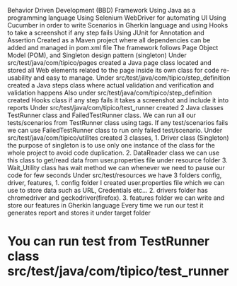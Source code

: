 Behavior Driven Development (BBD) Framework
Using Java as a programming language 
Using Selenium WebDriver for automating UI
Using Cucumber in order to write Scenarios in Gherkin language and using Hooks to take
a screenshot if any step fails
Using JUnit for Annotation and Assertion
Created as a Maven project where all dependencies can be added and managed in pom.xml file
The framework follows Page Object Model (POM), and Singleton design pattern (singleton)
Under src/test/java/com/tipico/pages created a Java page class located and stored all Web elements 
related to the page inside its own class for code re-usability and easy to manage.
Under  src/test/java/com/tipico/step_definition created a Java steps class where actual validation and verification and validation happens
Also under src/test/java/com/tipico/step_definition created Hooks class if any step fails it takes a screenshot and include it into reports
Under src/test/java/com/tipico/test_runner created 2 Java classes TestRunner class and FailedTestRunner class. We can run all our tests/scenarios
from TestRunner class using tags. If any test/scenarios fails we can use FailedTestRunner class to run only failed test/scenario.
Under src/test/java/com/tipico/utilites created 3 classes, 1. Driver class (Singleton) the purpose of singleton is to use only one instance of the class
for the whole project to avoid code duplication. 2. DataReader class we can use this class to get/read data from user.properties file under resource folder
3. Wait_Utility class has wait method we can whenever we need to pause our code for few seconds
Under src/test/resources we have 3 folders config, driver, features, 1. config folder I created user.properties file which we can use to store data such as URL, Credentials etc...
2. drivers folder has  chromedriver and geckodriver(firefox). 3. features folder we can write and store our features in Gherkin language
Every time we run our test it generates report and stores it under target folder

# You can run test from TestRunner class src/test/java/com/tipico/test_runner 


   








